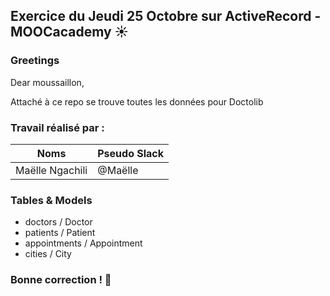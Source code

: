 ## Exercice du Jeudi 25 Octobre sur ActiveRecord - MOOCacademy :sunny:

### Greetings

<p>Dear moussaillon,</p>
<p>Attaché à ce repo se trouve toutes les données pour Doctolib</strong></p>

### Travail réalisé par :
Noms | Pseudo Slack
------------ | -------------
Maëlle Ngachili|@Maëlle


### Tables & Models
<ul>
  <li>doctors / Doctor</li>
  <li>patients / Patient</li>
  <li>appointments / Appointment</li>
  <li>cities / City</li>
</ul>


### Bonne correction ! :poop:
